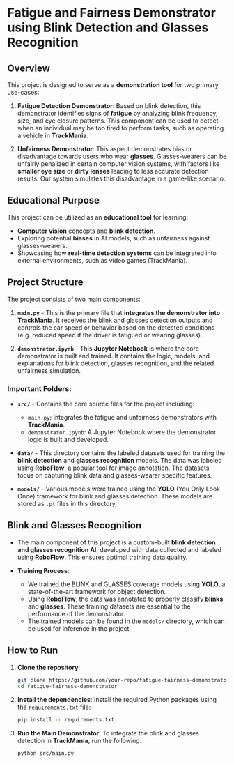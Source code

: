 # Fatigue and Fairness Demonstrator using Blink Detection and Glasses Recognition

## Overview

This project is designed to serve as a **demonstration tool** for two primary use-cases:

1. **Fatigue Detection Demonstrator**: Based on blink detection, this demonstrator identifies signs of **fatigue** by analyzing blink frequency, size, and eye closure patterns. This component can be used to detect when an individual may be too tired to perform tasks, such as operating a vehicle in **TrackMania**.

2. **Unfairness Demonstrator**: This aspect demonstrates bias or disadvantage towards users who wear **glasses**. Glasses-wearers can be unfairly penalized in certain computer vision systems, with factors like **smaller eye size** or **dirty lenses** leading to less accurate detection results. Our system simulates this disadvantage in a game-like scenario.

## Educational Purpose

This project can be utilized as an **educational tool** for learning:
- **Computer vision** concepts and **blink detection**.
- Exploring potential **biases** in AI models, such as unfairness against glasses-wearers.
- Showcasing how **real-time detection systems** can be integrated into external environments, such as video games (TrackMania).

## Project Structure

The project consists of two main components:
1. **`main.py`** - This is the primary file that **integrates the demonstrator into TrackMania**. It receives the blink and glasses detection outputs and controls the car speed or behavior based on the detected conditions (e.g. reduced speed if the driver is fatigued or wearing glasses).

2. **`demonstrator.ipynb`** - This **Jupyter Notebook** is where the core demonstrator is built and trained. It contains the logic, models, and explanations for blink detection, glasses recognition, and the related unfairness simulation.

### Important Folders:
- **`src/`** - Contains the core source files for the project including:
  - `main.py`: Integrates the fatigue and unfairness demonstrators with **TrackMania**.
  - `demonstrator.ipynb`: A Jupyter Notebook where the demonstrator logic is built and developed.
  
- **`data/`** - This directory contains the labeled datasets used for training the **blink detection** and **glasses recognition** models. The data was labeled using **RoboFlow**, a popular tool for image annotation. The datasets focus on capturing blink data and glasses-wearer specific features.

- **`models/`** - Various models were trained using the **YOLO** (You Only Look Once) framework for blink and glasses detection. These models are stored as `.pt` files in this directory.

## Blink and Glasses Recognition

- The main component of this project is a custom-built **blink detection and glasses recognition AI**, developed with data collected and labeled using **RoboFlow**. This ensures optimal training data quality.
  
- **Training Process**:
  - We trained the BLINK and GLASSES coverage models using **YOLO**, a state-of-the-art framework for object detection.
  - Using **RoboFlow**, the data was annotated to properly classify **blinks** and **glasses**. These training datasets are essential to the performance of the demonstrator.
  - The trained models can be found in the `models/` directory, which can be used for inference in the project.

## How to Run

1. **Clone the repository**:
   ```bash
   git clone https://github.com/your-repo/fatigue-fairness-demonstrator.git
   cd fatigue-fairness-demonstrator
   ```

2. **Install the dependencies**:
   Install the required Python packages using the `requirements.txt` file:
   ```bash
   pip install -r requirements.txt
   ```

3. **Run the Main Demonstrator**:
   To integrate the blink and glasses detection in **TrackMania**, run the following:
   ```bash
   python src/main.py
   ```
